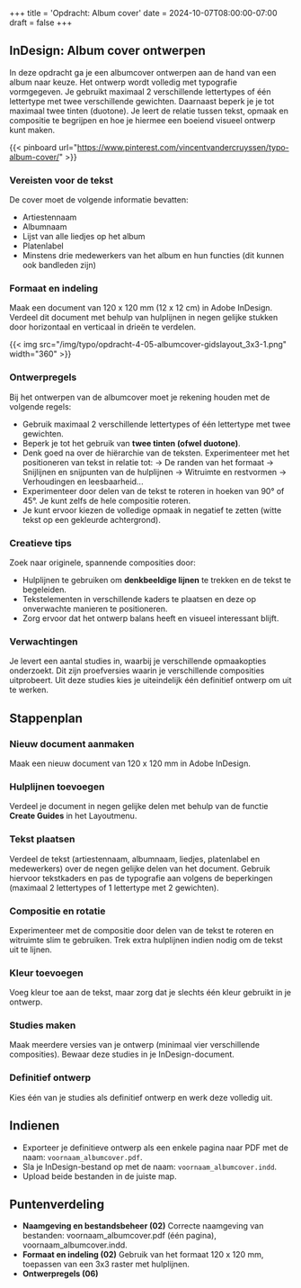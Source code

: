+++
title = 'Opdracht: Album cover'
date = 2024-10-07T08:00:00-07:00
draft = false
+++

## InDesign: Album cover ontwerpen

In deze opdracht ga je een albumcover ontwerpen aan de hand van een album naar keuze. Het ontwerp wordt volledig met typografie vormgegeven. Je gebruikt maximaal 2 verschillende lettertypes of één lettertype met twee verschillende gewichten. Daarnaast beperk je je tot maximaal twee tinten (duotone). Je leert de relatie tussen tekst, opmaak en compositie te begrijpen en hoe je hiermee een boeiend visueel ontwerp kunt maken.

{{< pinboard url="https://www.pinterest.com/vincentvandercruyssen/typo-album-cover/" >}}

### Vereisten voor de tekst
De cover moet de volgende informatie bevatten:
- Artiestennaam
- Albumnaam
- Lijst van alle liedjes op het album
- Platenlabel
- Minstens drie medewerkers van het album en hun functies (dit kunnen ook bandleden zijn)

### Formaat en indeling
Maak een document van 120 x 120 mm (12 x 12 cm) in Adobe InDesign. Verdeel dit document met behulp van hulplijnen in negen gelijke stukken door horizontaal en verticaal in drieën te verdelen.

{{< img src="/img/typo/opdracht-4-05-albumcover-gidslayout_3x3-1.png" width="360" >}}

### Ontwerpregels
Bij het ontwerpen van de albumcover moet je rekening houden met de volgende regels:
- Gebruik maximaal 2 verschillende lettertypes of één lettertype met twee gewichten.
- Beperk je tot het gebruik van **twee tinten (ofwel duotone)**.
- Denk goed na over de hiërarchie van de teksten. Experimenteer met het positioneren van tekst in relatie tot: → De randen van het formaat → Snijlijnen en snijpunten van de hulplijnen → Witruimte en restvormen → Verhoudingen en leesbaarheid...
- Experimenteer door delen van de tekst te roteren in hoeken van 90° of 45°. Je kunt zelfs de hele compositie roteren.
- Je kunt ervoor kiezen de volledige opmaak in negatief te zetten (witte tekst op een gekleurde achtergrond).
  
### Creatieve tips
Zoek naar originele, spannende composities door:
- Hulplijnen te gebruiken om **denkbeeldige lijnen** te trekken en de tekst te begeleiden.
- Tekstelementen in verschillende kaders te plaatsen en deze op onverwachte manieren te positioneren.
- Zorg ervoor dat het ontwerp balans heeft en visueel interessant blijft.

### Verwachtingen
Je levert een aantal studies in, waarbij je verschillende opmaakopties onderzoekt. Dit zijn proefversies waarin je verschillende composities uitprobeert. Uit deze studies kies je uiteindelijk één definitief ontwerp om uit te werken.

## Stappenplan

### Nieuw document aanmaken
Maak een nieuw document van 120 x 120 mm in Adobe InDesign. 

### Hulplijnen toevoegen
Verdeel je document in negen gelijke delen met behulp van de functie **Create Guides** in het Layoutmenu.

### Tekst plaatsen
Verdeel de tekst (artiestennaam, albumnaam, liedjes, platenlabel en medewerkers) over de negen gelijke delen van het document. Gebruik hiervoor tekstkaders en pas de typografie aan volgens de beperkingen (maximaal 2 lettertypes of 1 lettertype met 2 gewichten).

### Compositie en rotatie
Experimenteer met de compositie door delen van de tekst te roteren en witruimte slim te gebruiken. Trek extra hulplijnen indien nodig om de tekst uit te lijnen.

### Kleur toevoegen
Voeg kleur toe aan de tekst, maar zorg dat je slechts één kleur gebruikt in je ontwerp.

### Studies maken
Maak meerdere versies van je ontwerp (minimaal vier verschillende composities). Bewaar deze studies in je InDesign-document.

### Definitief ontwerp
Kies één van je studies als definitief ontwerp en werk deze volledig uit.

## Indienen
- Exporteer je definitieve ontwerp als een enkele pagina naar PDF met de naam: `voornaam_albumcover.pdf`.  
- Sla je InDesign-bestand op met de naam: `voornaam_albumcover.indd`.  
- Upload beide bestanden in de juiste map.  

## Puntenverdeling

- **Naamgeving en bestandsbeheer (02)** Correcte naamgeving van bestanden: voornaam_albumcover.pdf (één pagina), voornaam_albumcover.indd.
- **Formaat en indeling (02)** Gebruik van het formaat 120 x 120 mm, toepassen van een 3x3 raster met hulplijnen.
- **Ontwerpregels (06)**